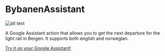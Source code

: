 # BybanenAssistant

![alt text](https://firebasestorage.googleapis.com/v0/b/bybanen-b14cf.appspot.com/o/bybanen.gif?alt=media&token=0e428a72-839b-44e7-b051-32da5de195e3)

A Google Assistant action that allows you to get the next departure for the light rail in Bergen. It supports both english and norwegian.

[Try it on your Google Assistant!](https://assistant.google.com/services/a/uid/0000009cc07d8568?hl=en-US)
